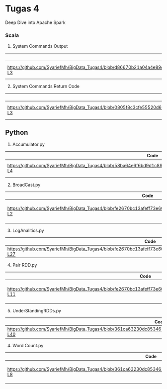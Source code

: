 # Tugas 4

Deep Dive into Apache Spark

### Scala

1. System Commands Output

| Code             | Screenshoot                                                                |
| ----------------- | ------------------------------------------------------------------ |
| https://github.com/SyariefMh/BigData_Tugas4/blob/d86670b21a04a4e89c996f1f3b1641a3ebd7b11c/Chapter%203/SystemCommandsOutput.scala#L1-L3 | ![gambar](https://github.com/SyariefMh/BigData_Tugas4/blob/main/Screenshot%20(10).png) |

2. System Commands Return Code

| Code             | Screenshoot                                                                |
| ----------------- | ------------------------------------------------------------------ |
| https://github.com/SyariefMh/BigData_Tugas4/blob/0805f8c3cfe55520d6db451f803f52eecd97ef23/Chapter%203/SystemCommandsReturnCode.scala#L1-L3 | ![gambar](https://github.com/SyariefMh/BigData_Tugas4/blob/main/Screenshot%20(11).png) |

## Python

1. Accumulator.py

| Code             | Screenshoot                                                                |
| ----------------- | ------------------------------------------------------------------ |
| https://github.com/SyariefMh/BigData_Tugas4/blob/58ba64e6f6bd9d1c892cc33248860bb8e7a583eb/Chapter%203/Accumulator.py#L1-L4 | ![gambar](https://github.com/SyariefMh/BigData_Tugas4/blob/main/Screenshot%20(12).png) |

2. BroadCast.py

| Code             | Screenshoot                                                                |
| ----------------- | ------------------------------------------------------------------ |
| https://github.com/SyariefMh/BigData_Tugas4/blob/fe2670bc13afeff73e603c1a85f9c1b33e37ab18/Chapter%203/BroadCast.py#L1-L2 | ![gambar](https://github.com/SyariefMh/BigData_Tugas4/blob/main/Screenshot%202023-03-28%20094433.png) |

3. LogAnalitics.py

| Code             | Screenshoot                                                                |
| ----------------- | ------------------------------------------------------------------ |
| https://github.com/SyariefMh/BigData_Tugas4/blob/fe2670bc13afeff73e603c1a85f9c1b33e37ab18/Chapter%203/LogAnalytics.py#L1-L27 |  |

4. Pair RDD.py

| Code             | Screenshoot 
| ----------------- | ------------------------------------------------------------------ |
| https://github.com/SyariefMh/BigData_Tugas4/blob/fe2670bc13afeff73e603c1a85f9c1b33e37ab18/Chapter%203/PairRDD.py#L1-L11 | ![gambar](https://github.com/SyariefMh/BigData_Tugas4/blob/main/Screenshot%202023-03-28%20095523.png) |

5. UnderStandingRDDs.py

| Code             | Screenshoot                                                                |
| ----------------- | ------------------------------------------------------------------ |
| https://github.com/SyariefMh/BigData_Tugas4/blob/361ca63230dc853463d4f4d4eaa5da90bbd7ae10/Chapter%203/UnderstandingRDDs.py#L1-L40 |  |

4. Word Count.py

| Code             | Screenshoot 
| ----------------- | ------------------------------------------------------------------ |
|https://github.com/SyariefMh/BigData_Tugas4/blob/361ca63230dc853463d4f4d4eaa5da90bbd7ae10/Chapter%203/WordCount.py#L1-L8 | ![gambar](https://github.com/SyariefMh/BigData_Tugas4/blob/main/Screenshot%202023-03-28%20100125.png) |
